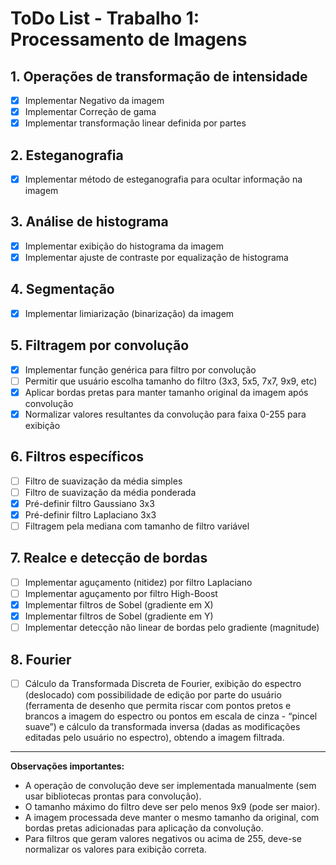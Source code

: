 # ToDo List - Trabalho 1: Processamento de Imagens

## 1. Operações de transformação de intensidade
- [x] Implementar Negativo da imagem
- [x] Implementar Correção de gama
- [x] Implementar transformação linear definida por partes

## 2. Esteganografia
- [x] Implementar método de esteganografia para ocultar informação na imagem

## 3. Análise de histograma
- [x] Implementar exibição do histograma da imagem
- [x] Implementar ajuste de contraste por equalização de histograma

## 4. Segmentação
- [x] Implementar limiarização (binarização) da imagem

## 5. Filtragem por convolução
- [x] Implementar função genérica para filtro por convolução
- [ ] Permitir que usuário escolha tamanho do filtro (3x3, 5x5, 7x7, 9x9, etc)
- [x] Aplicar bordas pretas para manter tamanho original da imagem após convolução
- [x] Normalizar valores resultantes da convolução para faixa 0-255 para exibição

## 6. Filtros específicos
- [ ] Filtro de suavização da média simples
- [ ] Filtro de suavização da média ponderada
- [x] Pré-definir filtro Gaussiano 3x3
- [x] Pré-definir filtro Laplaciano 3x3
- [ ] Filtragem pela mediana com tamanho de filtro variável

## 7. Realce e detecção de bordas
- [ ] Implementar aguçamento (nitidez) por filtro Laplaciano
- [ ] Implementar aguçamento por filtro High-Boost
- [x] Implementar filtros de Sobel (gradiente em X)
- [x] Implementar filtros de Sobel (gradiente em Y)
- [ ] Implementar detecção não linear de bordas pelo gradiente (magnitude)

## 8. Fourier

- [ ] Cálculo da Transformada Discreta de Fourier, exibição do espectro (deslocado) com possibilidade de edição por parte do usuário (ferramenta de desenho que permita riscar com pontos pretos e brancos a imagem do espectro ou pontos em escala de cinza - “pincel suave”) e cálculo da transformada inversa (dadas as modificações editadas pelo usuário no espectro), obtendo a imagem filtrada.

---

**Observações importantes:**
- A operação de convolução deve ser implementada manualmente (sem usar bibliotecas prontas para convolução).
- O tamanho máximo do filtro deve ser pelo menos 9x9 (pode ser maior).
- A imagem processada deve manter o mesmo tamanho da original, com bordas pretas adicionadas para aplicação da convolução.
- Para filtros que geram valores negativos ou acima de 255, deve-se normalizar os valores para exibição correta.
